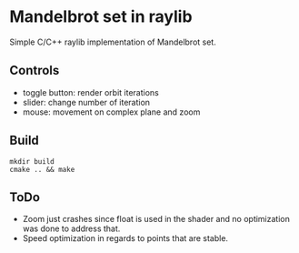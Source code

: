 # Mandelbrot set in raylib
Simple C/C++ raylib implementation of Mandelbrot set.

## Controls
 * toggle button: render orbit iterations
 * slider: change number of iteration
 * mouse: movement on complex plane and zoom
 
## Build
```
mkdir build
cmake .. && make
```

## ToDo
 * Zoom just crashes since float is used in the shader and no optimization was done to address that.
 * Speed optimization in regards to points that are stable.